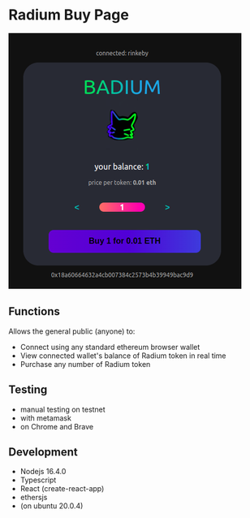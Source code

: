 # Radium Buy Page 

![screenshot](screenshot.png)

## Functions 
Allows the general public (anyone) to: 
- Connect using any standard ethereum browser wallet 
- View connected wallet's balance of Radium token in real time 
- Purchase any number of Radium token 

## Testing 
- manual testing on testnet
- with metamask 
- on Chrome and Brave

## Development 
- Nodejs 16.4.0 
- Typescript 
- React (create-react-app) 
- ethersjs
- (on ubuntu 20.0.4) 

